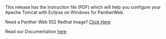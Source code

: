 This release has the instruction file (PDF) which will help you configure your Apache Tomcat with Eclipse on Windows for PantherWeb.

Need a Panther Web 552 Redhat Image? [Click Here](https://hub.docker.com/r/prolificspanther/pantherweb "Named link title") 

Read our Documentation [here](https://docs.prolifics.com)
